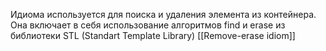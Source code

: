 Идиома используется для поиска  и удаления элемента из контейнера. Она включает в себя использование алгоритмов find и erase из библиотеки STL (Standart Template Library)
[[Remove-erase idiom]] 